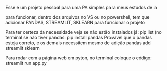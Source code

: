 Esse é um projeto pessoal para uma PA simples para meus estudos de ia

para funcionar, dentro dos arquivos no VS ou no powershell, tem que adicionar PANDAS, STREAMLIT, SKLEARN para funcionar o projeto

Para ter certeza da necessidade veja se não estão instalados já: pip list (no terminal
 se não tiver pandas: pip install pandas
 Provavel que o pandas esteja correto, e os demais necessitem mesmo de adição
 pandas add streamlit sklearn 

 Para rodar com a página web em pyton, no terminal coloque o código: streamlit run app.py
